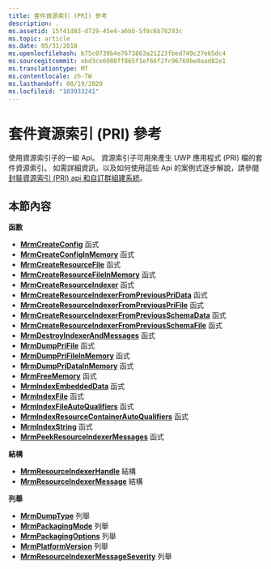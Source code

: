 ```yaml
---
title: 套件資源索引 (PRI) 參考
description: .
ms.assetid: 15f41d83-d729-45e4-a6bb-5f8c6b78293c
ms.topic: article
ms.date: 05/31/2018
ms.openlocfilehash: b75c0739b4e7673863a21223fbed749c27e65dc4
ms.sourcegitcommit: ebd3ce6908ff865f1ef66f2fc96769be0aad82e1
ms.translationtype: MT
ms.contentlocale: zh-TW
ms.lasthandoff: 08/19/2020
ms.locfileid: "103933241"
---
```

# <a name="package-resource-indexing-pri-reference"></a>套件資源索引 (PRI) 參考

使用資源索引子的一組 Api。 資源索引子可用來產生 UWP 應用程式 (PRI) 檔的套件資源索引。 如需詳細資訊，以及如何使用這些 Api 的案例式逐步解說，請參閱 [封裝資源索引 (PRI) api 和自訂群組建系統](/windows/uwp/app-resources/pri-apis-custom-build-systems)。

## <a name="in-this-section"></a>本節內容

**函數**

-   [**MrmCreateConfig**](mrmcreateconfig.md) 函式
-   [**MrmCreateConfigInMemory**](mrmcreateconfiginmemory.md) 函式
-   [**MrmCreateResourceFile**](mrmcreateresourcefile.md) 函式
-   [**MrmCreateResourceFileInMemory**](mrmcreateresourcefileinmemory.md) 函式
-   [**MrmCreateResourceIndexer**](mrmcreateresourceindexer.md) 函式
-   [**MrmCreateResourceIndexerFromPreviousPriData**](mrmcreateresourceindexerfrompreviouspridata-.md) 函式
-   [**MrmCreateResourceIndexerFromPreviousPriFile**](mrmcreateresourceindexerfrompreviousprifile.md) 函式
-   [**MrmCreateResourceIndexerFromPreviousSchemaData**](mrmcreateresourceindexerfrompreviousschemadata.md) 函式
-   [**MrmCreateResourceIndexerFromPreviousSchemaFile**](mrmcreateresourceindexerfrompreviousschemafile.md) 函式
-   [**MrmDestroyIndexerAndMessages**](mrmdestroyindexerandmessages.md) 函式
-   [**MrmDumpPriFile**](mrmdumpprifile.md) 函式
-   [**MrmDumpPriFileInMemory**](mrmdumpprifileinmemory.md) 函式
-   [**MrmDumpPriDataInMemory**](mrmdumppridatainmemory.md) 函式
-   [**MrmFreeMemory**](mrmfreememory.md) 函式
-   [**MrmIndexEmbeddedData**](mrmindexembeddeddata.md) 函式
-   [**MrmIndexFile**](mrmindexfile.md) 函式
-   [**MrmIndexFileAutoQualifiers**](mrmindexfileautoqualifiers.md) 函式
-   [**MrmIndexResourceContainerAutoQualifiers**](mrmindexresourcecontainerautoqualifiers.md) 函式
-   [**MrmIndexString**](mrmindexstring.md) 函式
-   [**MrmPeekResourceIndexerMessages**](mrmpeekresourceindexermessages.md) 函式

**結構**

-   [**MrmResourceIndexerHandle**](mrmresourceindexerhandle.md) 結構
-   [**MrmResourceIndexerMessage**](mrmresourceindexermessage.md) 結構

**列舉**

-   [**MrmDumpType**](mrmdumptype.md) 列舉
-   [**MrmPackagingMode**](mrmpackagingmode.md) 列舉
-   [**MrmPackagingOptions**](mrmpackagingoptions.md) 列舉
-   [**MrmPlatformVersion**](mrmplatformversion.md) 列舉
-   [**MrmResourceIndexerMessageSeverity**](mrmresourceindexermessageseverity.md) 列舉

 

 